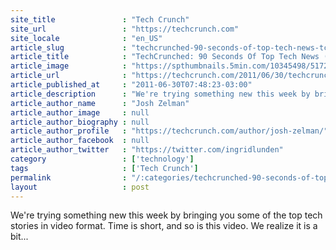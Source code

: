 ```yaml
---
site_title               : "Tech Crunch"
site_url                 : "https://techcrunch.com"
site_locale              : "en_US"
article_slug             : "techcrunched-90-seconds-of-top-tech-news-tctv"
article_title            : "TechCrunched: 90 Seconds Of Top Tech News (TCTV)"
article_image            : "https://spthumbnails.5min.com/10345498/517274880_c.jpg?w=764&h=400"
article_url              : "https://techcrunch.com/2011/06/30/techcrunched-tech-news-tctv/"
article_published_at     : "2011-06-30T07:48:23-03:00"
article_description      : "We're trying something new this week by bringing you some of the top tech stories in video format. Time is short, and so is this video. We realize it is a bit..."
article_author_name      : "Josh Zelman"
article_author_image     : null
article_author_biography : null
article_author_profile   : "https://techcrunch.com/author/josh-zelman/"
article_author_facebook  : null
article_author_twitter   : "https://twitter.com/ingridlunden"
category                 : ['technology']
tags                     : ['Tech Crunch']
permalink                : "/:categories/techcrunched-90-seconds-of-top-tech-news-tctv/"
layout                   : post
---
```


We're trying something new this week by bringing you some of the top tech stories in video format. Time is short, and so is this video. We realize it is a bit...
